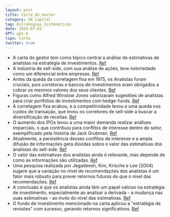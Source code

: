 ```yaml
---
layout: post
title: Carta_do_Gestor
category: V8_Capital
tag: Estrategias_Sistematicas
date: 2023-07-01
GPT: gpt-4
tipo: Carta
twitter: true
---
```


- A carta do gestor tem como tópico central a análise de estimativas de analistas na estratégia de investimentos.
<a href="#" onclick="search_on_pdf('Carta do GestorEstratégias de Renda FixaJulho de 2023Cenário ExternoEm julho tivemos um mês volá')">Ref</a>
- A indústria de sell-side, com sua análise de ações, teve notoriedade como um diferencial entre empresas.
<a href="#" onclick="search_on_pdf('gestores de fundos vão para o mercado secundário comprar ativos e, consequentemente, as taxas são ')">Ref</a>
- Antes da queda da corretagem fixa em 1975, os Analistas foram cruciais, pois corretoras e bancos de investimentos eram obrigados a cobrar os mesmos valores dos seus clientes.
<a href="#" onclick="search_on_pdf('brasileiros, seguiram em trajetória positiva, com fechamento das curvas de juros (conforme gráfico ')">Ref</a>
- Figuras como Alfred Winslow Jones valorizaram sugestões de analistas para criar portfólios de investimentos com hedge-funds.
<a href="#" onclick="search_on_pdf('gestores de fundos vão para o mercado secundário comprar ativos e, consequentemente, as taxas são ')">Ref</a>
- A corretagem fixa acabou, e a competitividade levou a uma queda nos custos de transação, que levou os corretores de sell-side a buscar a diversificação de receitas.
<a href="#" onclick="search_on_pdf('gestores de fundos vão para o mercado secundário comprar ativos e, consequentemente, as taxas são ')">Ref</a>
- O aumento dos IPOs levou a uma maior demanda realizar análises imparciais, o que contribuiu para conflitos de interesse dentro do setor, exemplificado pela história de Jack Grubman.
<a href="#" onclick="search_on_pdf('brasileiros, seguiram em trajetória positiva, com fechamento das curvas de juros (conforme gráfico ')">Ref</a>
- Atualmente, a persistência desses conflitos de interesse e a ampla difusão de informações gera dúvidas sobre o valor das estimativas dos analistas do sell-side.
<a href="#" onclick="search_on_pdf('gestores de fundos vão para o mercado secundário comprar ativos e, consequentemente, as taxas são ')">Ref</a>
- O valor das estimativas dos analistas ainda é relevante, mas depende de como as informações são utilizadas.
<a href="#" onclick="search_on_pdf('concentração em ativos de poucos emissores, com os riscos daí decorrentes. Os Indicadores econômicos')">Ref</a>
- Uma pesquisa realizada por Jegadeesh, Kim, Krische e Lee (2004) sugere que a variação no nível de recomendações dos analistas é um fator mais robusto para prever retornos futuros do que o nível das recomendações.
<a href="#" onclick="search_on_pdf('de performance. Para avaliação da performance de um fundo de investimento, é recomendável a análise,')">Ref</a>
- A conclusão é que os analistas ainda têm um papel valioso na estratégia de investimento, especialmente ao analisar a derivada - a mudança nas suas estimativas - ao invés do nível das estimativas.
<a href="#" onclick="search_on_pdf('Carta do GestorEstratégias de Renda FixaJulho de 2023Cenário ExternoEm julho tivemos um mês volá')">Ref</a>
- O fundo de investimento mencionado na carta aplicou a "estratégia de revisões" com sucesso, gerando retornos significativos.
<a href="#" onclick="search_on_pdf('brasileiros, seguiram em trajetória positiva, com fechamento das curvas de juros (conforme gráfico ')">Ref</a>
